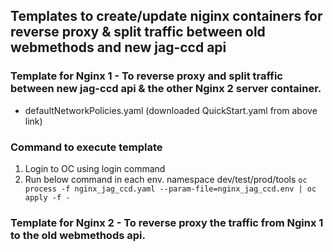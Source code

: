 ## Templates to create/update niginx containers for reverse proxy & split traffic between old webmethods and new jag-ccd api

### Template for Nginx 1 - To reverse proxy and split traffic between new jag-ccd api & the other Nginx 2 server container.
* defaultNetworkPolicies.yaml (downloaded QuickStart.yaml from above link)


### Command to execute template
1) Login to OC using login command
2) Run below command in each env. namespace dev/test/prod/tools
   ``oc process -f nginx_jag_ccd.yaml --param-file=nginx_jag_ccd.env | oc apply -f -``

### Template for Nginx 2 - To reverse proxy the traffic from Nginx 1 to the old webmethods api.
